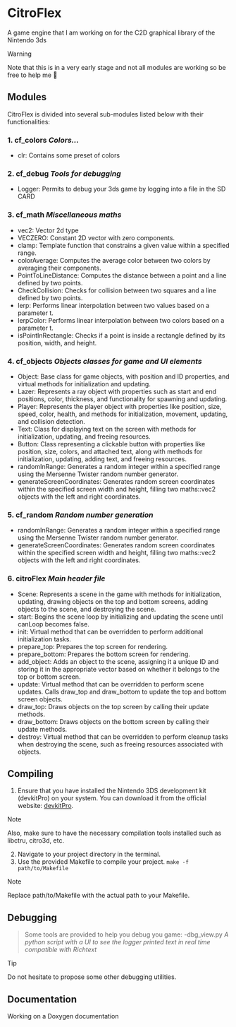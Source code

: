 # CitroFlex
A game engine that I am working on for the C2D graphical library of the Nintendo 3ds
> [!WARNING]
> Note that this is in a very early stage and not all modules are working so be free to help me :hugs:

## Modules
CitroFlex is divided into several sub-modules listed below with their functionalities:

### 1. **cf_colors** _Colors..._
   - clr: Contains some preset of colors

### 2. **cf_debug** _Tools for debugging_
   - Logger: Permits to debug your 3ds game by logging into a file in the SD CARD

### 3. **cf_math** _Miscellaneous maths_
   - vec2: Vector 2d type
   - VECZERO: Constant 2D vector with zero components.
   - clamp: Template function that constrains a given value within a specified range.
   - colorAverage: Computes the average color between two colors by averaging their components.
   - PointToLineDistance: Computes the distance between a point and a line defined by two points.
   - CheckCollision: Checks for collision between two squares and a line defined by two points.
   - lerp: Performs linear interpolation between two values based on a parameter t.
   - lerpColor: Performs linear interpolation between two colors based on a parameter t.
   - isPointInRectangle: Checks if a point is inside a rectangle defined by its position, width, and height.

### 4. **cf_objects** _Objects classes for game and UI elements_
   - Object: Base class for game objects, with position and ID properties, and virtual methods for initialization and updating.
   - Lazer: Represents a ray object with properties such as start and end positions, color, thickness, and functionality for spawning and updating.
   - Player: Represents the player object with properties like position, size, speed, color, health, and methods for initialization, movement, updating, and collision detection.
   - Text: Class for displaying text on the screen with methods for initialization, updating, and freeing resources.
   - Button: Class representing a clickable button with properties like position, size, colors, and attached text, along with methods for initialization, updating, adding text, and freeing resources.
   - randomInRange: Generates a random integer within a specified range using the Mersenne Twister random number generator.
   - generateScreenCoordinates: Generates random screen coordinates within the specified screen width and height, filling two maths::vec2 objects with the left and right coordinates.

### 5. **cf_random** _Random number generation_
   - randomInRange: Generates a random integer within a specified range using the Mersenne Twister random number generator.
   - generateScreenCoordinates: Generates random screen coordinates within the specified screen width and height, filling two maths::vec2 objects with the left and right coordinates.

### 6. **citroFlex** _Main header file_
   - Scene: Represents a scene in the game with methods for initialization, updating, drawing objects on the top and bottom screens, adding objects to the scene, and destroying the scene.
   - start: Begins the scene loop by initializing and updating the scene until canLoop becomes false.
   - init: Virtual method that can be overridden to perform additional initialization tasks.
   - prepare_top: Prepares the top screen for rendering.
   - prepare_bottom: Prepares the bottom screen for rendering.
   - add_object: Adds an object to the scene, assigning it a unique ID and storing it in the appropriate vector based on whether it belongs to the top or bottom screen.
   - update: Virtual method that can be overridden to perform scene updates. Calls draw_top and draw_bottom to update the top and bottom screen objects.
   - draw_top: Draws objects on the top screen by calling their update methods.
   - draw_bottom: Draws objects on the bottom screen by calling their update methods.
   - destroy: Virtual method that can be overridden to perform cleanup tasks when destroying the scene, such as freeing resources associated with objects.

## Compiling
1. Ensure that you have installed the Nintendo 3DS development kit (devkitPro) on your system. You can download it from the official website: [devkitPro](https://devkitpro.org/).
> [!NOTE]
> Also, make sure to have the necessary compilation tools installed such as libctru, citro3d, etc.
2. Navigate to your project directory in the terminal.
3. Use the provided Makefile to compile your project.
`make -f path/to/Makefile`
> [!NOTE]
> Replace path/to/Makefile with the actual path to your Makefile.

## Debugging
> Some tools are provided to help you debug you game:
>   -dbg_view.py _A python script with a UI to see the logger printed text in real time compatible with Richtext_

> [!TIP]
> Do not hesitate to propose some other debugging utilities.

## Documentation
Working on a Doxygen documentation
